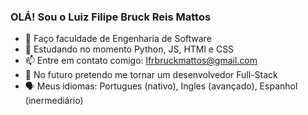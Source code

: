 ### OLÁ! Sou o Luiz Filipe Bruck Reis Mattos


- 🔭 Faço faculdade de Engenharia de Software
- 🌱 Estudando no momento Python, JS, HTMl e CSS
- 📫 Entre em contato comigo: lfrbruckmattos@gmail.com
- 🔮 No futuro pretendo me tornar um desenvolvedor Full-Stack
- 🗣️ Meus idiomas: Portugues (nativo), Ingles (avançado), Espanhol (inermediário)

